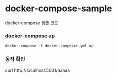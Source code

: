 # docker-compose-sample
docker-compose 샘플 코드 

### docker-compose up 

```
docker-compose -f docker-composer.yml up

```

### 동작 확인 
curl http://localhost:5001/aaaaa



